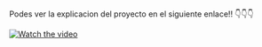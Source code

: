 Podes ver la explicacion del proyecto en el siguiente enlace!! 👇👇👇




[![Watch the video](https://bit.ly/4eoWwAp)](https://www.youtube.com/watch?v=U_qRKg3xFWI&t=21s)
